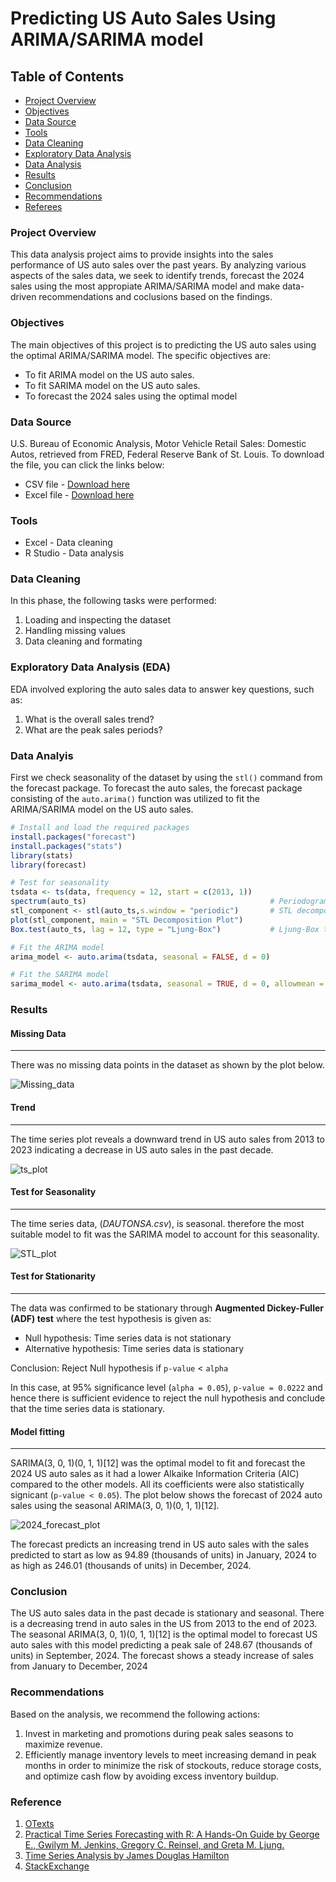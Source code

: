# Predicting US Auto Sales Using ARIMA/SARIMA model

## Table of Contents

- [Project Overview](#project_overview)
- [Objectives](#objectives)
- [Data Source](#data_source)
- [Tools](#tools)
- [Data Cleaning](#data_cleaning)
- [Exploratory Data Analysis](#exploratory_data_analysis)
- [Data Analysis](#data__analysis)
- [Results](#results)
- [Conclusion](#conclusion)
- [Recommendations](#recommendatioms)
- [Referees](#referees)

### Project Overview

This data analysis project aims to provide insights into the sales performance of US auto sales over the past years. By analyzing various aspects of the sales data, we seek to identify trends, forecast the 2024 sales using the most appropiate ARIMA/SARIMA model and make data-driven recommendations and coclusions based on the findings.

### Objectives

The main objectives of this project is to predicting the US auto sales using the optimal ARIMA/SARIMA model. The specific objectives are:

- To fit ARIMA model on the US auto sales.
- To fit SARIMA model on the US auto sales.
- To forecast the 2024 sales using the optimal model


### Data Source

U.S. Bureau of Economic Analysis, Motor Vehicle Retail Sales: Domestic Autos, retrieved from FRED, Federal Reserve Bank of St. Louis. To download the file, you can click the links below:

- CSV file - [Download here](https://fred.stlouisfed.org/graph/fredgraph.csv?bgcolor=%23e1e9f0&chart_type=line&drp=0&fo=open%20sans&graph_bgcolor=%23ffffff&height=450&mode=fred&recession_bars=on&txtcolor=%23444444&ts=12&tts=12&width=1138&nt=0&thu=0&trc=0&show_legend=yes&show_axis_titles=yes&show_tooltip=yes&id=DAUTONSA&scale=left&cosd=1967-01-01&coed=2024-04-01&line_color=%234572a7&link_values=false&line_style=solid&mark_type=none&mw=3&lw=2&ost=-99999&oet=99999&mma=0&fml=a&fq=Monthly&fam=avg&fgst=lin&fgsnd=2020-02-01&line_index=1&transformation=lin&vintage_date=2024-05-18&revision_date=2024-05-18&nd=1967-01-01)
- Excel file - [Download here](https://fred.stlouisfed.org/graph/fredgraph.xls?bgcolor=%23e1e9f0&chart_type=line&drp=0&fo=open%20sans&graph_bgcolor=%23ffffff&height=450&mode=fred&recession_bars=on&txtcolor=%23444444&ts=12&tts=12&width=1138&nt=0&thu=0&trc=0&show_legend=yes&show_axis_titles=yes&show_tooltip=yes&id=DAUTONSA&scale=left&cosd=1967-01-01&coed=2024-04-01&line_color=%234572a7&link_values=false&line_style=solid&mark_type=none&mw=3&lw=2&ost=-99999&oet=99999&mma=0&fml=a&fq=Monthly&fam=avg&fgst=lin&fgsnd=2020-02-01&line_index=1&transformation=lin&vintage_date=2024-05-18&revision_date=2024-05-18&nd=1967-01-01)

### Tools

- Excel - Data cleaning
- R Studio - Data analysis

### Data Cleaning

In this phase, the following tasks were performed:
1. Loading and inspecting the dataset
2. Handling missing values
3. Data cleaning and formating

### Exploratory Data Analysis (EDA)

EDA involved exploring the auto sales data to answer key questions, such as:

1. What is the overall sales trend?
2. What are the peak sales periods?

### Data Analyis

First we check seasonality of the dataset by using the `stl()` command from the forecast package. To forecast the auto sales, the forecast package consisting of the `auto.arima()` function was utilized to fit the ARIMA/SARIMA model on the US auto sales.
```r
# Install and load the required packages
install.packages("forecast")
install.packages("stats")
library(stats)
library(forecast)

# Test for seasonality
tsdata <- ts(data, frequency = 12, start = c(2013, 1)) 
spectrum(auto_ts)                                         # Periodogram showing frequency of seasonality
stl_component <- stl(auto_ts,s.window = "periodic")       # STL decomposition
plot(stl_component, main = "STL Decomposition Plot")
Box.test(auto_ts, lag = 12, type = "Ljung-Box")           # Ljung-Box test for seasonality

# Fit the ARIMA model
arima_model <- auto.arima(tsdata, seasonal = FALSE, d = 0)

# Fit the SARIMA model
sarima_model <- auto.arima(tsdata, seasonal = TRUE, d = 0, allowmean = F)   # Accounts for seasonality  
```

### Results

#### Missing Data
---
There was no missing data points in the dataset as shown by the plot below.

![Missing_data](https://github.com/ken-warren/US_auto_sales/assets/134076996/3fc9d9b6-2e7a-4b26-b880-caa04e83a40c)

#### Trend
---
The time series plot reveals a downward trend in US auto sales from 2013 to 2023 indicating a decrease in US auto sales in the past decade.

![ts_plot](https://github.com/ken-warren/US_auto_sales/assets/134076996/f92d0da7-2ad9-4506-a7f5-8a3d791907fa)

#### Test for Seasonality
---
The time series data, (*DAUTONSA.csv*), is seasonal. therefore the most suitable model to fit was the SARIMA model to account for this seasonality.

![STL_plot](https://github.com/ken-warren/US_auto_sales/assets/134076996/02ae057a-983f-46dc-a606-edfaef511ba4)

#### Test for Stationarity
---
The data was confirmed to be stationary through **Augmented Dickey-Fuller (ADF) test** where the test hypothesis is given as:

- Null hypothesis: Time series data is not stationary
- Alternative hypothesis: Time series data is stationary

Conclusion: Reject Null hypothesis if `p-value` < `alpha`

In this case, at 95% significance level (`alpha = 0.05`), `p-value = 0.0222` and hence there is sufficient evidence to reject the null hypothesis and conclude that the time series data is stationary.

#### Model fitting
---
SARIMA(3, 0, 1)(0, 1, 1)[12] was the optimal model to fit and forecast the 2024 US auto sales as it had a lower Alkaike Information Criteria (AIC) compared to the other models. All its coefficients were also statistically signicant (`p-value < 0.05`). The plot below shows the forecast of 2024 auto sales using the seasonal ARIMA(3, 0, 1)(0, 1, 1)[12].

![2024_forecast_plot](https://github.com/ken-warren/US_auto_sales/assets/134076996/4571d013-3130-4abf-bca2-a121bb71bab0)

The forecast predicts an increasing trend in US auto sales with the sales predicted to start as low as 94.89 (thousands of units) in January, 2024 to as high as 246.01 (thousands of units) in December, 2024.

### Conclusion

The US auto sales data in the past decade is stationary and seasonal. There is a decreasing trend in auto sales in the US from 2013 to the end of 2023. The seasonal ARIMA(3, 0, 1)(0, 1, 1)[12] is the optimal model to forecast US auto sales with this model predicting a peak sale of 248.67 (thousands of units) in September, 2024. The forecast shows a steady increase of sales from January to December, 2024 

### Recommendations

Based on the analysis, we recommend the following actions:

1. Invest in marketing and promotions during peak sales seasons to maximize revenue.
2. Efficiently manage inventory levels to meet increasing demand in peak months in order to minimize the risk of stockouts, reduce storage costs, and optimize cash flow by avoiding excess inventory buildup.

### Reference
1. [OTexts](https://otexts.com/fpp2/arima-r.html#:~:text=The%20auto.,many%20variations%20on%20the%20algorithm.)
2. [Practical Time Series Forecasting with R: A Hands-On Guide by George E., Gwilym M. Jenkins, Gregory C. Reinsel, and Greta M. Ljung.](https://www.amazon.com/Time-Analysis-Forecasting-Probability-Statistics-ebook/dp/B014T25X10/)
3. [Time Series Analysis by James Douglas Hamilton](https://www.amazon.com/Time-Analysis-James-Douglas-Hamilton/dp/0691042896)
4. [StackExchange](https://stats.stackexchange.com/questions/346497/time-series-seasonality-test)
